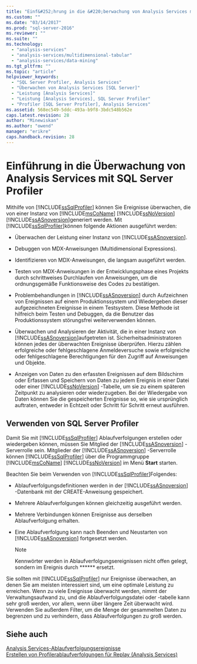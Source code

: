 ```yaml
---
title: "Einf&#252;hrung in die &#220;berwachung von Analysis Services mit SQL Server Profiler | Microsoft Docs"
ms.custom: ""
ms.date: "03/14/2017"
ms.prod: "sql-server-2016"
ms.reviewer: ""
ms.suite: ""
ms.technology: 
  - "analysis-services"
  - "analysis-services/multidimensional-tabular"
  - "analysis-services/data-mining"
ms.tgt_pltfrm: ""
ms.topic: "article"
helpviewer_keywords: 
  - "SQL Server Profiler, Analysis Services"
  - "Überwachen von Analysis Services [SQL Server]"
  - "Leistung [Analysis Services]"
  - "Leistung [Analysis Services], SQL Server Profiler"
  - "Profiler [SQL Server Profiler], Analysis Services"
ms.assetid: 568ec549-5ddc-493a-b9f8-3bdc548b562e
caps.latest.revision: 28
author: "Minewiskan"
ms.author: "owend"
manager: "erikre"
caps.handback.revision: 28
---
```

# Einf&#252;hrung in die &#220;berwachung von Analysis Services mit SQL Server Profiler
  Mithilfe von [!INCLUDE[ssSqlProfiler](../../includes/sssqlprofiler-md.md)] können Sie Ereignisse überwachen, die von einer Instanz von [!INCLUDE[msCoName](../../includes/msconame-md.md)] [!INCLUDE[ssNoVersion](../../includes/ssnoversion-md.md)] [!INCLUDE[ssASnoversion](../../includes/ssasnoversion-md.md)]generiert werden. Mit [!INCLUDE[ssSqlProfiler](../../includes/sssqlprofiler-md.md)]können folgende Aktionen ausgeführt werden:  
  
-   Überwachen der Leistung einer Instanz von [!INCLUDE[ssASnoversion](../../includes/ssasnoversion-md.md)].  
  
-   Debuggen von MDX-Anweisungen (Multidimensional Expressions).  
  
-   Identifizieren von MDX-Anweisungen, die langsam ausgeführt werden.  
  
-   Testen von MDX-Anweisungen in der Entwicklungsphase eines Projekts durch schrittweises Durchlaufen von Anweisungen, um die ordnungsgemäße Funktionsweise des Codes zu bestätigen.  
  
-   Problembehandlungen in [!INCLUDE[ssASnoversion](../../includes/ssasnoversion-md.md)] durch Aufzeichnen von Ereignissen auf einem Produktionssystem und Wiedergeben dieser aufgezeichneten Ereignisse in einem Testsystem. Diese Methode ist hilfreich beim Testen und Debuggen, da die Benutzer das Produktionssystem störungsfrei weiterverwenden können.  
  
-   Überwachen und Analysieren der Aktivität, die in einer Instanz von [!INCLUDE[ssASnoversion](../../includes/ssasnoversion-md.md)]aufgetreten ist. Sicherheitsadministratoren können jedes der überwachten Ereignisse überprüfen. Hierzu zählen erfolgreiche oder fehlgeschlagene Anmeldeversuche sowie erfolgreiche oder fehlgeschlagene Berechtigungen für den Zugriff auf Anweisungen und Objekte.  
  
-   Anzeigen von Daten zu den erfassten Ereignissen auf dem Bildschirm oder Erfassen und Speichern von Daten zu jedem Ereignis in einer Datei oder einer [!INCLUDE[ssNoVersion](../../includes/ssnoversion-md.md)] -Tabelle, um sie zu einem späteren Zeitpunkt zu analysieren oder wiederzugeben. Bei der Wiedergabe von Daten können Sie die gespeicherten Ereignisse so, wie sie ursprünglich auftraten, entweder in Echtzeit oder Schritt für Schritt erneut ausführen.  
  
## Verwenden von SQL Server Profiler  
 Damit Sie mit [!INCLUDE[ssSqlProfiler](../../includes/sssqlprofiler-md.md)] Ablaufverfolgungen erstellen oder wiedergeben können, müssen Sie Mitglied der [!INCLUDE[ssASnoversion](../../includes/ssasnoversion-md.md)] -Serverrolle sein. Mitglieder der [!INCLUDE[ssASnoversion](../../includes/ssasnoversion-md.md)] -Serverrolle können [!INCLUDE[ssSqlProfiler](../../includes/sssqlprofiler-md.md)] über die Programmgruppe [!INCLUDE[msCoName](../../includes/msconame-md.md)] [!INCLUDE[ssNoVersion](../../includes/ssnoversion-md.md)] im Menü **Start** starten.  
  
 Beachten Sie beim Verwenden von [!INCLUDE[ssSqlProfiler](../../includes/sssqlprofiler-md.md)]Folgendes:  
  
-   Ablaufverfolgungsdefinitionen werden in der [!INCLUDE[ssASnoversion](../../includes/ssasnoversion-md.md)] -Datenbank mit der CREATE-Anweisung gespeichert.  
  
-   Mehrere Ablaufverfolgungen können gleichzeitig ausgeführt werden.  
  
-   Mehrere Verbindungen können Ereignisse aus derselben Ablaufverfolgung erhalten.  
  
-   Eine Ablaufverfolgung kann nach Beenden und Neustarten von [!INCLUDE[ssASnoversion](../../includes/ssasnoversion-md.md)] fortgesetzt werden.  
  
    > [!NOTE]  
    >  Kennwörter werden in Ablaufverfolgungsereignissen nicht offen gelegt, sondern im Ereignis durch ****** ersetzt.  
  
 Sie sollten mit [!INCLUDE[ssSqlProfiler](../../includes/sssqlprofiler-md.md)] nur Ereignisse überwachen, an denen Sie am meisten interessiert sind, um eine optimale Leistung zu erreichen. Wenn zu viele Ereignisse überwacht werden, nimmt der Verwaltungsaufwand zu, und die Ablaufverfolgungsdatei oder -tabelle kann sehr groß werden, vor allem, wenn über längere Zeit überwacht wird. Verwenden Sie außerdem Filter, um die Menge der gesammelten Daten zu begrenzen und zu verhindern, dass Ablaufverfolgungen zu groß werden.  
  
## Siehe auch  
 [Analysis Services-Ablaufverfolgungsereignisse](../../analysis-services/trace-events/analysis-services-trace-events.md)   
 [Erstellen von Profilerablaufverfolgungen für Replay &#40;Analysis Services&#41;](../../analysis-services/instances/create-profiler-traces-for-replay-analysis-services.md)  
  
  